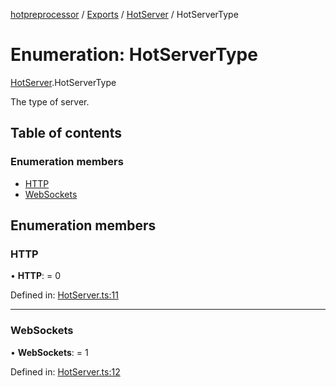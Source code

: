 [hotpreprocessor](../README.md) / [Exports](../modules.md) / [HotServer](../modules/hotserver.md) / HotServerType

# Enumeration: HotServerType

[HotServer](../modules/hotserver.md).HotServerType

The type of server.

## Table of contents

### Enumeration members

- [HTTP](hotserver.hotservertype.md#http)
- [WebSockets](hotserver.hotservertype.md#websockets)

## Enumeration members

### HTTP

• **HTTP**: = 0

Defined in: [HotServer.ts:11](https://github.com/OurFreeLight/HotPreprocessor/blob/5a339e8/src/HotServer.ts#L11)

___

### WebSockets

• **WebSockets**: = 1

Defined in: [HotServer.ts:12](https://github.com/OurFreeLight/HotPreprocessor/blob/5a339e8/src/HotServer.ts#L12)
